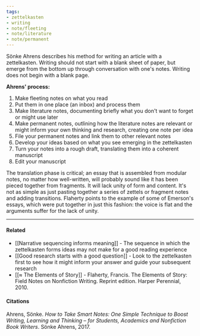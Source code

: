 ```yaml
---
tags: 
- zettelkasten
- writing
- note/fleeting
- note/literature
- note/permanent
---
```


Sönke Ahrens describes his method for writing an article with a zettelkasten. Writing should not start with a blank sheet of paper, but emerge from the bottom up through conversation with one's notes. Writing does not begin with a blank page.

**Ahrens' process:**
1.  Make fleeting notes on what you read
2.  Put them in one place (an inbox) and process them
3.  Make literature notes, documenting briefly what you don't want to forget or might use later
4.  Make permanent notes, outlining how the literature notes are relevant or might inform your own thinking and research, creating one note per idea
5.  File your permanent notes and link them to other relevant notes
6.  Develop your ideas based on what you see emerging in the zettelkasten
7.  Turn your notes into a rough draft, translating them into a coherent manuscript
8.  Edit your manuscript

The translation phase is critical; an essay that is assembled from modular notes, no matter how well-written, will probably sound like it has been pieced together from fragments. It will lack unity of form and content. It's not as simple as just pasting together a series of zettels or fragment notes and adding transitions. Flaherty points to the example of some of Emerson's essays, which were put together in just this fashion: the voice is flat and the arguments suffer for the lack of unity.

---

#### Related

-   [[Narrative sequencing informs meaning]] - The sequence in which the zettelkasten forms ideas may not make for a good reading experience
-   [[Good research starts with a good question]] - Look to the zettelkasten first to see how it might inform your answer and guide your subsequent research
-   [[≈ The Elements of Story]] - Flaherty, Francis. The Elements of Story: Field Notes on Nonfiction Writing. Reprint edition. Harper Perennial, 2010.

#### Citations

Ahrens, Sönke. _How to Take Smart Notes: One Simple Technique to Boost Writing, Learning and Thinking – for Students, Academics and Nonfiction Book Writers_. Sönke Ahrens, 2017.

